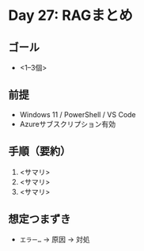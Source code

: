 # Day 27: RAGまとめ

## ゴール
- <1–3個>

## 前提
- Windows 11 / PowerShell / VS Code
- Azureサブスクリプション有効

## 手順（要約）
1) <サマリ>
2) <サマリ>
3) <サマリ>

## 想定つまずき
- `エラー…` → 原因 → 対処

